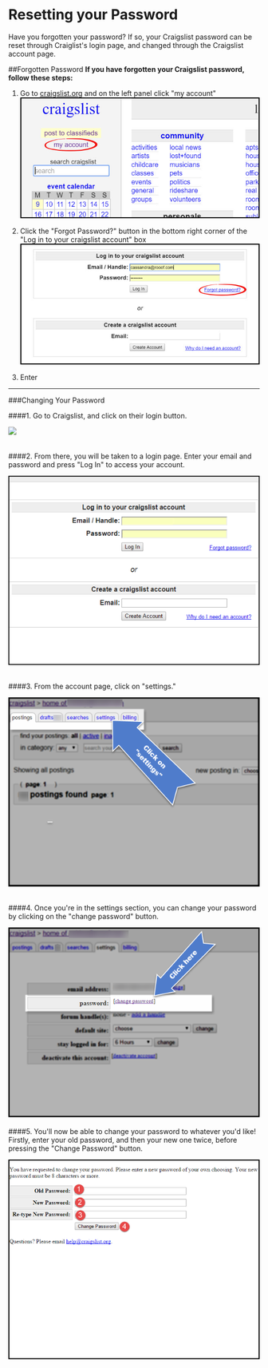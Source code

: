 # Resetting your Password

Have you forgotten your password? If so, your Craigslist password can be reset through Craiglist's login page, and changed through the Craigslist account page. 


##Forgotten Password
**If you have forgotten your Craigslist password, follow these steps:**

1. Go to [craigslist.org](craigslist.org) and on the left panel click "my account"
![](password1.jpg)

2. Click the "Forgot Password?" button in the bottom right corner of the "Log in to your craigslist account" box
![](password2.jpg)

3. Enter

---


###Changing Your Password

####1. Go to Craigslist, and click on their login button.

![](https://git.gitbook.com/raw/rooof/rooof-user-manual/master/CLAccount_sample.png?token=YXNobGV5Z21vbmV5OjI2NTNlNWVjLWI1YmQtNGNmYi05NDYzLWVjNGFiMzY3MTZkZA%3D%3D)
<br><br>

####2. From there, you will be taken to a login page. Enter your email and password and press "Log In" to access your account.

![](CLLogin.png)

<br>
####3. From the account page, click on "settings."

![](clickonsettings.png)
<br><br>

####4. Once you're in the settings section, you can change your password by clicking on the "change password" button. 

![](CLSettings_pw.png)
<br><br>
####5. You'll now be able to change your password to whatever you'd like! Firstly, enter your old password, and then your new one twice, before pressing the "Change Password" button.

![](pwreset2.png)
